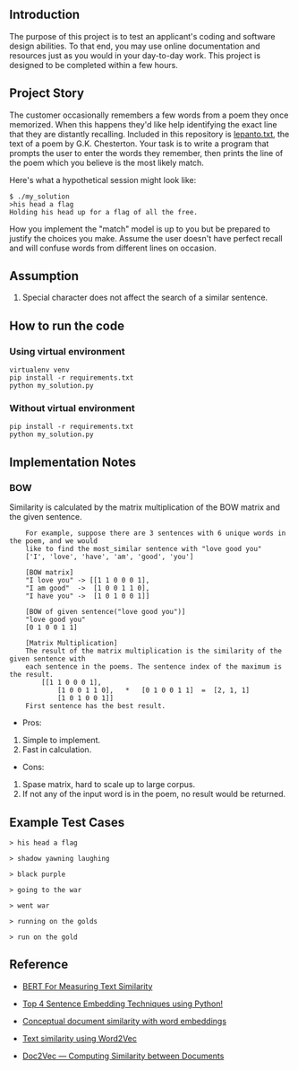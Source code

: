 ## Introduction
The purpose of this project is to test an applicant's coding and software design abilities. To that end, you may use online documentation and resources just as you would in your day-to-day work. This project is designed to be completed within a few hours.

## Project Story

The customer occasionally remembers a few words from a poem they once memorized.  When this happens they'd like help identifying the exact line that they are distantly recalling.  Included in this repository is [lepanto.txt](lepanto.txt), the text of a poem by G.K. Chesterton.  Your task is to write a program that prompts the user to enter the words they remember, then prints the line of the poem which you believe is the most likely match.

Here's what a hypothetical session might look like:

```
$ ./my_solution
>his head a flag
Holding his head up for a flag of all the free.
```

How you implement the "match" model is up to you but be prepared to justify the choices you make.  Assume the user doesn't have perfect recall and will confuse words from different lines on occasion.

## Assumption
1. Special character does not affect the search of a similar sentence. 


## How to run the code
### Using virtual environment
```
virtualenv venv
pip install -r requirements.txt
python my_solution.py
```

### Without virtual environment
```
pip install -r requirements.txt
python my_solution.py
```

## Implementation Notes
### BOW
Similarity is calculated by the matrix multiplication of the BOW matrix and the given sentence. 
```
    For example, suppose there are 3 sentences with 6 unique words in the poem, and we would
    like to find the most_similar sentence with "love good you"
    ['I', 'love', 'have', 'am', 'good', 'you'] 

    [BOW matrix]
    "I love you" -> [[1 1 0 0 0 1], 
    "I am good"  ->  [1 0 0 1 1 0],  
    "I have you" ->  [1 0 1 0 0 1]]

    [BOW of given sentence("love good you")]
    "love good you"
    [0 1 0 0 1 1]

    [Matrix Multiplication] 
    The result of the matrix multiplication is the similarity of the given sentence with 
    each sentence in the poems. The sentence index of the maximum is the result. 
        [[1 1 0 0 0 1], 
            [1 0 0 1 1 0],   *   [0 1 0 0 1 1]  =  [2, 1, 1]  
            [1 0 1 0 0 1]]
    First sentence has the best result. 
```
* Pros: 
1. Simple to implement.
2. Fast in calculation.
* Cons: 
1. Spase matrix, hard to scale up to large corpus. 
2. If not any of the input word is in the poem, no result would be returned. 


## Example Test Cases
```
> his head a flag

> shadow yawning laughing

> black purple

> going to the war

> went war

> running on the golds

> run on the gold

```

## Reference

* [BERT For Measuring Text Similarity](https://towardsdatascience.com/bert-for-measuring-text-similarity-eec91c6bf9e1)
* [Top 4 Sentence Embedding Techniques using Python!](https://www.analyticsvidhya.com/blog/2020/08/top-4-sentence-embedding-techniques-using-python/)

* [Conceptual document similarity with word embeddings](https://investigate.ai/text-analysis/document-similarity-using-word-embeddings/)

* [Text similarity using Word2Vec](https://stackoverflow.com/questions/65852710/text-similarity-using-word2vec)

* [Doc2Vec — Computing Similarity between Documents](https://medium.com/red-buffer/doc2vec-computing-similarity-between-the-documents-47daf6c828cd)
